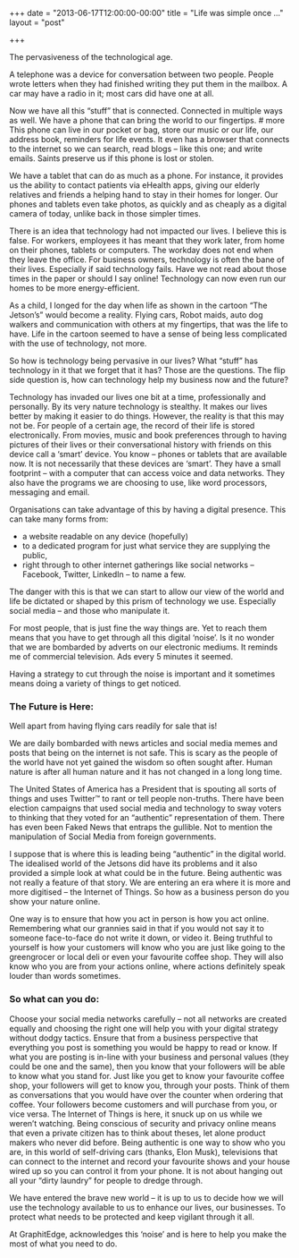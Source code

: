 +++
date = "2013-06-17T12:00:00-00:00"
title = "Life was simple once ..."
layout = "post"

+++

The pervasiveness of the technological age.

A telephone was a device for conversation between two people. People wrote letters when they had finished writing they put them in the mailbox. A car may have a radio in it; most cars did have one at all.

Now we have all this “stuff” that is connected. Connected in multiple ways as well. We have a phone that can bring the world to our fingertips. # more This phone can live in our pocket or bag, store our music or our life, our address book, reminders for life events. It even has a browser that connects to the internet so we can search, read blogs – like this one; and write emails. Saints preserve us if this phone is lost or stolen.

We have a tablet that can do as much as a phone. For instance, it provides us the ability to contact patients via eHealth apps, giving our elderly relatives and friends a helping hand to stay in their homes for longer. Our phones and tablets even take photos, as quickly and as cheaply as a digital camera of today, unlike back in those simpler times.

There is an idea that technology had not impacted our lives. I believe this is false. For workers, employees it has meant that they work later, from home on their phones, tablets or computers. The workday does not end when they leave the office. For business owners, technology is often the bane of their lives. Especially if said technology fails. Have we not read about those times in the paper or should I say online! Technology can now even run our homes to be more energy-efficient.

As a child, I longed for the day when life as shown in the cartoon “The Jetson’s” would become a reality. Flying cars, Robot maids, auto dog walkers and communication with others at my fingertips, that was the life to have. Life in the cartoon seemed to have a sense of being less complicated with the use of technology, not more.

So how is technology being pervasive in our lives? What “stuff” has technology in it that we forget that it has? Those are the questions. The flip side question is, how can technology help my business now and the future?

Technology has invaded our lives one bit at a time, professionally and personally. By its very nature technology is stealthy. It makes our lives better by making it easier to do things. However, the reality is that this may not be.
For people of a certain age, the record of their life is stored electronically. From movies, music and book preferences through to having pictures of their lives or their conversational history with friends on this device call a ‘smart’ device. You know – phones or tablets that are available now. It is not necessarily that these devices are ‘smart’. They have a  small footprint – with a computer that can access voice and data networks. They also have the programs we are choosing to use, like word processors, messaging and email.

Organisations can take advantage of this by having a digital presence. This can take many forms from:

* a website readable on any device (hopefully)
* to a dedicated program for just what service they are supplying the public,
* right through to other internet gatherings like social networks – Facebook, Twitter, LinkedIn –
to name a few.

The danger with this is that we can start to allow our view of the world and life be dictated or shaped by this prism of technology we use.  Especially social media – and those who manipulate it.

For most people, that is just fine the way things are. Yet to reach them means that you have to get through all this digital ‘noise’. Is it no wonder that we are bombarded by adverts on our electronic mediums. It reminds me of commercial television. Ads every 5 minutes it seemed.

Having a strategy to cut through the noise is important and it sometimes means doing a variety of things to get noticed.

### The Future is Here:
Well apart from having flying cars readily for sale that is!

We are daily bombarded with news articles and social media memes and posts that being on the internet is not safe. This is scary as the people of the world have not yet gained the wisdom so often sought after. Human nature is after all human nature and it has not changed in a long long time.

The United States of America has a President that is spouting all sorts of things and uses Twitter™ to rant or tell people non-truths. There have been election campaigns that used social media and technology to sway voters to thinking that they voted for an “authentic” representation of them. There has even been Faked News that entraps the gullible. Not to mention the manipulation of Social Media from foreign governments.

I suppose that is where this is leading being “authentic” in the digital world. The idealised world of the Jetsons did have its problems and it also provided a simple look at what could be in the future. Being authentic was not really a feature of that story. We are entering an era where it is more and more digitised – the Internet of Things.  So how as a business person do you show your nature online.

One way is to ensure that how you act in person is how you act online. Remembering what our grannies said in that if you would not say it to someone face-to-face do not write it down, or video it. Being truthful to yourself is how your customers will know who you are just like going to the greengrocer or local deli or even your favourite coffee shop. They will also know who you are from your actions online, where actions definitely speak louder than words sometimes.

###  So what can you do: 

Choose your social media networks carefully – not all networks are created equally and choosing the right one will help you with your digital strategy without dodgy tactics.
Ensure that from a business perspective that everything you post is something you would be happy to read or know. If what you are posting is in-line with your business and personal values (they could be one and the same), then you know that your followers will be able to know what you stand for.
Just like you get to know your favourite coffee shop, your followers will get to know you, through your posts. Think of them as conversations that you would have over the counter when ordering that coffee. Your followers become customers and will purchase from you, or vice versa.
The Internet of Things is here, it snuck up on us while we weren’t watching. Being conscious of security and privacy online means that even a private citizen has to think about theses, let alone product makers who never did before. Being authentic is one way to show who you are, in this world of self-driving cars (thanks, Elon Musk),  televisions that can connect to the internet and record your favourite shows and your house wired up  so you can control it from your phone. It is not about hanging out all your “dirty laundry” for people to dredge through.

We have entered the brave new world – it is up to us to decide how we will use the technology available to us to enhance our lives, our businesses. To protect what needs to be protected and keep vigilant through it all.

At GraphitEdge, acknowledges this ‘noise’ and is here to help you make the most of what you need to do.